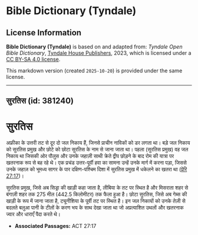 # Bible Dictionary (Tyndale)

## License Information

**Bible Dictionary (Tyndale)** is based on and adapted from: _Tyndale Open Bible Dictionary_, [Tyndale House Publishers](https://tyndaleopenresources.com/), 2023, which is licensed under a [CC BY-SA 4.0 license](https://creativecommons.org/licenses/by-sa/4.0/legalcode.en).

This markdown version (created `2025-10-20`) is provided under the same license.



--------------------------------

## सुरतिस (id: 381240)

सुरतिस
======

अफ्रीका के उत्तरी तट से दूर दो जल निकाय हैं, जिनसे प्राचीन नाविकों को डर लगता था। बड़े जल निकाय को सुरतिस प्रमुख और छोटे को छोटा सुरतिस के नाम से जाना जाता था। पहला (सुरतिस प्रमुख) वह जल निकाय था जिसकी ओर पौलुस और उनके जहाज़ी साथी क्रेते द्वीप छोड़ने के बाद रोम की यात्रा पर खतरनाक रूप से बह रहे थे। एक प्रचंड उत्तर\-पूर्वी हवा का सामना उन्हें उनके मार्ग में करना पड़ा, जिससे उनके जहाज़ को भूमध्य सागर के पार दक्षिण\-पश्चिम दिशा में सुरतिस प्रमुख में धकेलने का खतरा था ([प्रेरि 27:17](https://ref.ly/Acts27:17))।

सुरतिस प्रमुख, जिसे अब सिड्रा की खाड़ी कहा जाता है, लीबिया के तट पर स्थित है और मिसराता शहर से बंगाज़ी शहर तक 275 मील (442\.5 किलोमीटर) तक फैला हुआ है। छोटा सुरतिस, जिसे अब गेब्स की खाड़ी के रूप में जाना जाता है, ट्यूनीशिया के पूर्वी तट पर स्थित है। इन जल निकायों को उनके तेज़ी से बदलते बलुआ पानी के टीलों के करण भय के साथ देखा जाता था जो अप्रत्याशित उथलों और खतरनाक ज्वार और धाराएँ पैदा करते थे।

* **Associated Passages:** ACT 27:17

